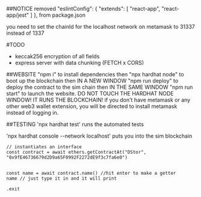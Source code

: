 ##NOTICE
removed "eslintConfig": { "extends": [ "react-app", "react-app/jest" ] }, from package.json


you need to set the chainId for the localhost network on metamask to 31337 instead of 1337

#TODO
- keccak256 encryption of all fields
- express server with data chunking (FETCH x CORS)

##WEBSITE
"npm i" to install dependencies then 
"npx hardhat node" to boot up the blockchain then IN A NEW WINDOW
"npm run deploy" to deploy the contract to the sim chain then IN THE SAME WINDOW 
"npm run start" to launch the website. 
DO NOT TOUCH THE HARDHAT NODE WINDOW! IT RUNS THE BLOCKCHAIN!
if you don't have metamask or any other web3 wallet extension, you will be directed
to install metamask instead of logging in.

##TESTING
'npx hardhat test' runs the automated tests

'npx hardhat console --network localhost' puts you into the sim blockchain
```
// instantiates an interface
const contract = await ethers.getContractAt("DStor", "0x9fE46736679d2D9a65F0992F2272dE9f3c7fa6e0")
  

const name = await contract.name() //hit enter to make a getter
name // just type it in and it will print

.exit
```


